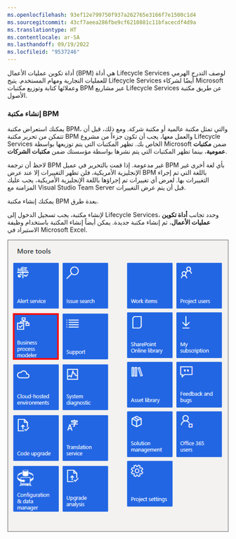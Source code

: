 ```yaml
---
ms.openlocfilehash: 93ef12e799750f937a262765e3166f7e1500c1d4
ms.sourcegitcommit: 43cf7aeea286fbe9cf6210881c11bfacecdf4d9a
ms.translationtype: HT
ms.contentlocale: ar-SA
ms.lasthandoff: 09/19/2022
ms.locfileid: "9537246"
---
```

أداة تكوين عمليات الأعمال (BPM) هي أداة Lifecycle Services لوصف التدرج الهرمي للعمليات التجارية ومهام المستخدم. يتيح Lifecycle Services أيضًا لشركاء Microsoft وعملائها كتابة وتوزيع مكتبات BPM عبر مشاريع Lifecycle Services عن طريق مكتبة الأصول.

### <a name="create-a-bpm-library"></a>إنشاء مكتبة BPM

يمكنك استعراض مكتبة BPM، والتي تمثل مكتبة عالمية أو مكتبة شركة. ومع ذلك، قبل أن تتمكن من تحرير مكتبة BPM والعمل معها، يجب أن تكون جزءاً من مشروع Lifecycle Services الخاص بك. تظهر المكتبات التي يتم توزيعها بواسطة Microsoft ضمن **مكتبات عمومية**، بينما تظهر المكتبات التي يتم نشرها بواسطة مؤسستك ضمن **مكتبات الشركات**.

لاحظ أن ترجمة BPM غير مدعومة. إذا قمت بالتحرير في عميل BPM بأي لغة أخرى غير الإنجليزية الأمريكية، فلن تظهر التغييرات إلا عند عرض BPM باللغة التي تم إجراء التغييرات بها. لعرض أي تغييرات تم إجراؤها باللغة الإنجليزية الأمريكية، يجب عليك المزامنة مع Visual Studio Team Server قبل أن يتم عرض التغييرات.

يمكنك إنشاء مكتبة BPM بعدة طرق.

لإنشاء مكتبة، يجب تسجيل الدخول إلى Lifecycle Services، وحدد تجانب **أداة تكوين عمليات الأعمال**، ثم إنشاء مكتبة جديدة. يمكن أيضاً إنشاء المكتبة باستخدام وظيفة الاستيراد في Microsoft Excel.

![لقطة شاشة لتجانب أداة تكوين عمليات الأعمال.](../media/bpm-1.png)